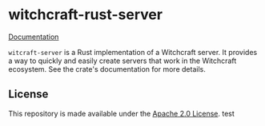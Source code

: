 # witchcraft-rust-server

[Documentation](https://docs.rs/witchcraft-server)

`witcraft-server` is a Rust implementation of a Witchcraft server. It provides a way to quickly and easily create
servers that work in the Witchcraft ecosystem. See the crate's documentation for more details.

## License

This repository is made available under the [Apache 2.0 License](http://www.apache.org/licenses/LICENSE-2.0).
test
